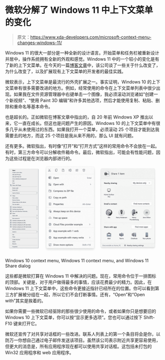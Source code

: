 # 微软分解了 Windows 11 中上下文菜单的变化

> 原文：<https://www.xda-developers.com/microsoft-context-menu-changes-windows-11/>

Windows 11 的很大一部分是一种全新的设计语言。开始菜单和任务栏被重新设计并居中，操作系统拥有全新的外观和感觉。Windows 11 中的一个较小的变化是有了新的上下文菜单。在今天的一篇[博客文章](https://blogs.windows.com/blog/2021/07/19/extending-the-context-menu-and-share-dialog-in-windows-11/)中，该公司谈了一些关于什么改变了，为什么改变了，以及扩展现有上下文菜单的开发者的最佳实践。

微软表示，上下文菜单是最流行的外壳扩展之一。事实证明，Windows 10 的上下文菜单有很多需要改进的地方。例如，经常使用的命令在上下文菜单列表中很少出现。如果我在文件资源管理器中右键单击一个图像，我必须滚动浏览诸如“创建一个新视频”、“使用 Paint 3D 编辑”和许多其他选项，然后才能使用复制、粘贴、删除和重命名等基本命令。

也是超长的。正如微软在博客文章中指出的，自 20 年前 Windows XP 推出以来，它一直在成长。但这也是问题产生的原因。Windows 10 的上下文菜单中有很多几乎从未使用过的东西。如果我打开一个菜单，必须滚动 25 个项目才能到达我需要去的地方，而这 25 个项目是我从来不用的，那么 UI 就有问题。

还有更多。微软指出，有时像“打开”和“打开方式”这样的常用命令不会放在一起。有时，第三方命令可以分解收件箱命令。最后，微软指出，可能会有性能问题，因为这些过程是在浏览器内部进行的。

 <picture>![Windows 10 and Windows 11 context menus, along with Windows 11 Share dialog](img/77041914f9eef8e26eb76c6d7d9df8ee.png)</picture> 

Windows 10 context menu, Windows 11 context menu, and Windows 11 Share dialog

这些都是微软打算在 Windows 11 中解决的问题。现在，常用命令位于一排图标的顶部。关键是，对于用户做得最多的事情，应该花费最少的精力。因此，在 Windows 11 上下文菜单中，这些命令更接近指针已经所在的位置。你可以看到第三方扩展被分组在一起，所以它们不会打断事情。还有，“Open”和“Open with”其实是挨着的。

如果你需要一些微软已经驱除的那些很少使用的命令，或者如果你只是想要旧的 Windows 10 上下文菜单，你可以按“显示更多选项”。您也可以通过按下 Shift-F10 键来打开它。

微软还宣传了对共享对话框的一些改进。联系人列表上的第一个条目将会是你，以防万一你想自己通过电子邮件发送该项目。虽然该公司表示附近共享更容易使用，但更大的消息是，所有应用程序现在都可以使用共享对话框。这包括未打包的 Win32 应用程序和 web 应用程序。